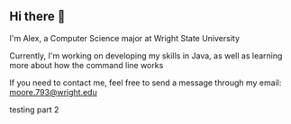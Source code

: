 ## Hi there 👋

<!--
**AMoore1025/Amoore1025** is a ✨ _special_ ✨ repository because its `README.md` (this file) appears on your GitHub profile.
-->

I'm Alex, a Computer Science major at Wright State University

Currently, I'm working on developing my skills in Java, as well as learning more about how the command line works

If you need to contact me, feel free to send a message through my email: moore.793@wright.edu

testing part 2